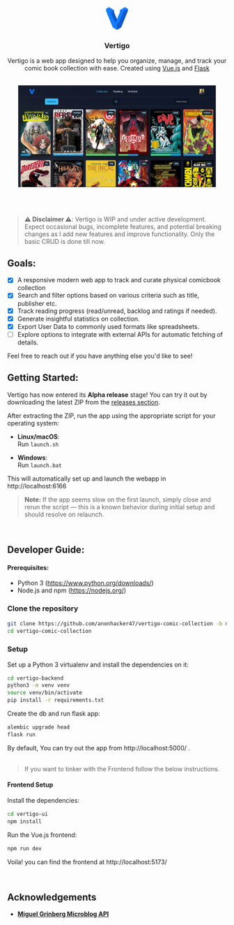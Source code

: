 <div align="center">

  <img alt="Logo" src="./vertigo-ui/src/assets/logo.svg" style="width: 10%" />
  <h3 align="center">Vertigo</h3>

  <p align="center">
    Vertigo is a web app designed to help you organize, manage, and track your comic book collection with ease. Created using <a href="https://vuejs.org/">Vue.js</a> and <a href="https://flask.palletsprojects.com/en/3.0.x/">Flask</a>
    <br />
    <br />
  </p>
 
  <p align='center'>
<img alt="Vertigo Homepage Screenshot" src="./.github/images/screenshot.png" style="width: 90%" />
</p>
 <br />
 <br />
</div>

> **⚠ Disclaimer ⚠**: Vertigo is WIP and under active development. Expect occasional bugs, incomplete features, and potential breaking changes as I add new features and improve functionality. Only the basic CRUD is done till now.

## Goals:
- [x] A responsive modern web app to track and curate physical comicbook collection
- [x] Search and filter options based on various criteria such as title, publisher etc.
- [x] Track reading progress (read/unread, backlog and ratings if needed).
- [x] Generate insightful statistics on collection.
- [x] Export User Data to commonly used formats like spreadsheets.
- [ ] Explore options to integrate with external APIs for automatic fetching of details.

Feel free to reach out if you have anything else you'd like to see!

## Getting Started:

Vertigo has now entered its **Alpha release** stage! You can try it out by downloading the latest ZIP from the [releases section](https://github.com/anonhacker47/vertigo/releases).

After extracting the ZIP, run the app using the appropriate script for your operating system:

- **Linux/macOS**:  
  Run `launch.sh`

- **Windows**:  
  Run `launch.bat`

This will automatically set up and launch the webapp in http://localhost:6166

> **Note:** If the app seems slow on the first launch, simply close and rerun the script — this is a known behavior during initial setup and should resolve on relaunch.
<br/>

## Developer Guide:

#### Prerequisites:

- Python 3 (https://www.python.org/downloads/)
- Node.js and npm (https://nodejs.org/)

### Clone the repository

```bash
git clone https://github.com/anonhacker47/vertigo-comic-collection -b main
cd vertigo-comic-collection
```

### Setup
Set up a Python 3 virtualenv and install the dependencies on it:

```bash
cd vertigo-backend
python3 -m venv venv
source venv/bin/activate
pip install -r requirements.txt
```
Create the db and run flask app:

```bash
alembic upgrade head
flask run
```
By default, You can try out the app from http://localhost:5000/ .
<br/>
<br/>

> If you want to tinker with the Frontend follow the below instructions.

#### Frontend Setup
Install the dependencies:
```bash
cd vertigo-ui
npm install
```
Run the Vue.js frontend:
```bash
npm run dev
```
Voila! you can find the frontend at http://localhost:5173/

<br/>

## Acknowledgements

- **[Miguel Grinberg Microblog API](https://github.com/miguelgrinberg/microblog-api)**
